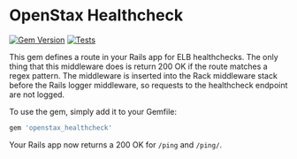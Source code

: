 # OpenStax Healthcheck

[![Gem Version](https://badge.fury.io/rb/openstax_healthcheck.svg)](http://badge.fury.io/rb/openstax_healthcheck)
[![Tests](https://github.com/openstax/healthcheck/workflows/Tests/badge.svg)](https://github.com/openstax/healthcheck/actions?query=workflow:Tests)

This gem defines a route in your Rails app for ELB healthchecks.
The only thing that this middleware does is return 200 OK if the route matches a regex pattern.
The middleware is inserted into the Rack middleware stack before the Rails logger middleware,
so requests to the healthcheck endpoint are not logged.

To use the gem, simply add it to your Gemfile:

```rb
gem 'openstax_healthcheck'
```

Your Rails app now returns a 200 OK for `/ping` and `/ping/`.

